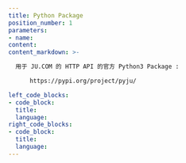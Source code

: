 ```yaml
---
title: Python Package
position_number: 1
parameters:
- name:
content:
content_markdown: >-

  用于 JU.COM 的 HTTP API 的官方 Python3 Package :

      https://pypi.org/project/pyju/

left_code_blocks:
- code_block:
  title:
  language:
right_code_blocks:
- code_block:
  title:
  language:
---
```

